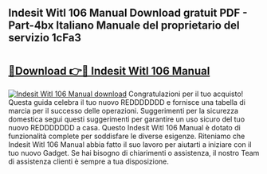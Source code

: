 ## Indesit Witl 106 Manual Download gratuit PDF - Part-4bx Italiano Manuale del proprietario del servizio 1cFa3

# <h2><a href="http://dfgwqm7.blite.top/?on=Indesit+Witl+106+Manual">🔗Download 👉🔴 Indesit Witl 106 Manual</a></h2>

[![Indesit Witl 106 Manual download](https://i.imgur.com/lujVjoI.png)](http://dfgwqm7.blite.top/?on=Indesit+Witl+106+Manual)
Congratulazioni per il tuo acquisto! Questa guida celebra il tuo nuovo REDDDDDDD e fornisce una tabella di marcia per il successo delle operazioni. Suggerimenti per la sicurezza domestica segui questi suggerimenti per garantire un uso sicuro del tuo nuovo REDDDDDDD a casa. Questo Indesit Witl 106 Manual è dotato di funzionalità complete per soddisfare le diverse esigenze. Riteniamo che Indesit Witl 106 Manual abbia fatto il suo lavoro per aiutarti a iniziare con il tuo nuovo Gadget. Se hai bisogno di chiarimenti o assistenza, il nostro Team di assistenza clienti è sempre a tua disposizione.
